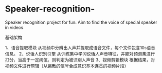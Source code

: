 # Speaker-recognition-
Speaker recognition project for fun. Aim to find the voice of special speaker in videos

基础架构

1、语音提取模块
   从视频中分辨出人声并提取成语音文件，每个文件包含10s语音信息。
2、说话人识别引擎
    从训练集中学习说话人声音特征，并能对预测集进行打分，当高于一定阈值，则判定为被识别人声音
3、视频剪辑模块
     根据结果，对视频文件进行剪辑（从离散的信号合成意识基本连贯的视频片段）
